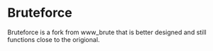# Bruteforce
Bruteforce is a fork from www_brute that is better designed and still functions close to the origional.
